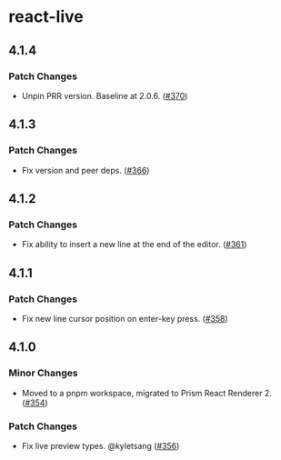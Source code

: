 # react-live

## 4.1.4

### Patch Changes

- Unpin PRR version. Baseline at 2.0.6. ([#370](https://github.com/FormidableLabs/react-live/pull/370))

## 4.1.3

### Patch Changes

- Fix version and peer deps. ([#366](https://github.com/FormidableLabs/react-live/pull/366))

## 4.1.2

### Patch Changes

- Fix ability to insert a new line at the end of the editor. ([#361](https://github.com/FormidableLabs/react-live/pull/361))

## 4.1.1

### Patch Changes

- Fix new line cursor position on enter-key press. ([#358](https://github.com/FormidableLabs/react-live/pull/358))

## 4.1.0

### Minor Changes

- Moved to a pnpm workspace, migrated to Prism React Renderer 2. ([#354](https://github.com/FormidableLabs/react-live/pull/354))

### Patch Changes

- Fix live preview types. @kyletsang ([#356](https://github.com/FormidableLabs/react-live/pull/356))

